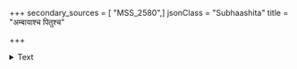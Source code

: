 +++
secondary_sources = [ "MSS_2580",]
jsonClass = "Subhaashita"
title = "अम्बायाश्च पितुश्च"

+++

<details><summary>Text</summary>

अम्बायाश्च पितुश्च सद्गुणगणो यस्मिन्नभिव्यज्यते तस्मिन् स्वप्रतिबिम्बितेव निखिला सैवाकृतिः सा द्युतिः।  
सा वाणि विनयः स एव सहजः पुण्यानुभावः स च श्लाघायाः सदनं सुखस्य वसतिस्तेनैव पुत्री पिता॥
</details>
